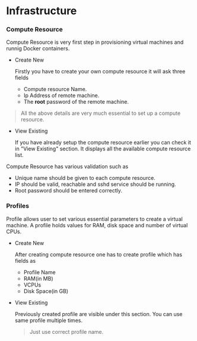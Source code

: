 # Infrastructure

### Compute Resource

Compute Resource is very first step in provisioning virtual machines and runnig Docker containers.

+ Create New

    Firstly you have to create your own compute resource it will ask three fields

    - Compute resource Name.
    - Ip Address of remote machine.
    - The <b>root</b> password of the remote machine.

>All the above details are very much essential to set up a compute resource.

+ View Existing

    If you have already setup the compute resource earlier you can check it in "View Existing" section. It displays all the available compute resource list.

Compute Resource has various validation such as
- Unique name should be given to each compute resource.
- IP should be valid, reachable and sshd service should be running.
- Root password should be entered correctly.


### Profiles
Profile allows user to set various essential parameters to create a virtual machine. A profile holds values for RAM, disk space and number of virtual CPUs.

+ Create New

    After creating compute resource one has to create profile which has fields as

    - Profile Name
    - RAM(in MB)
    - VCPUs
    - Disk Space(in GB)
+ View Existing

    Previously created profile are visible under this section. You can use same profile multiple times.
    > Just use correct profile name.
